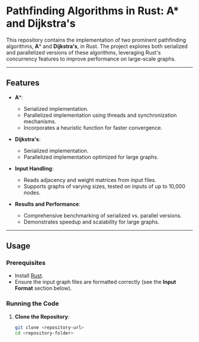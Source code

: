 # Pathfinding Algorithms in Rust: A* and Dijkstra's

This repository contains the implementation of two prominent pathfinding algorithms, **A*** and **Dijkstra's**, in Rust. The project explores both serialized and parallelized versions of these algorithms, leveraging Rust's concurrency features to improve performance on large-scale graphs.

---

## **Features**

- **A***:
  - Serialized implementation.
  - Parallelized implementation using threads and synchronization mechanisms.
  - Incorporates a heuristic function for faster convergence.

- **Dijkstra's**:
  - Serialized implementation.
  - Parallelized implementation optimized for large graphs.

- **Input Handling**:
  - Reads adjacency and weight matrices from input files.
  - Supports graphs of varying sizes, tested on inputs of up to 10,000 nodes.

- **Results and Performance**:
  - Comprehensive benchmarking of serialized vs. parallel versions.
  - Demonstrates speedup and scalability for large graphs.

---

## **Usage**

### **Prerequisites**
- Install [Rust](https://www.rust-lang.org/tools/install).
- Ensure the input graph files are formatted correctly (see the **Input Format** section below).

### **Running the Code**

1. **Clone the Repository**:
   ```bash
   git clone <repository-url>
   cd <repository-folder>
